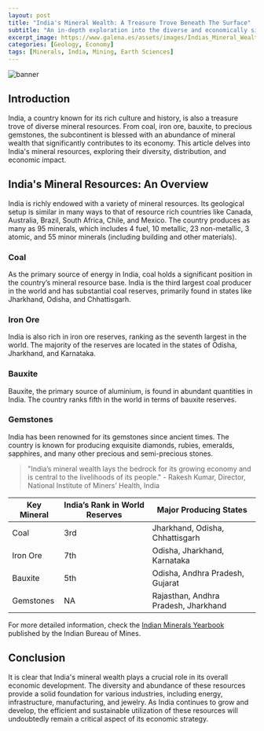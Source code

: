 ```yaml
---
layout: post
title: "India's Mineral Wealth: A Treasure Trove Beneath The Surface"
subtitle: "An in-depth exploration into the diverse and economically significant mineral resources found within India."
excerpt_image: https://www.galena.es/assets/images/Indias_Mineral_Wealth.png
categories: [Geology, Economy]
tags: [Minerals, India, Mining, Earth Sciences]
---
```


![banner](https://www.galena.es/assets/images/Indias_Mineral_Wealth.png "A detailed infographic showcasing India's diverse mineral resources, highlighting key minerals such as coal, iron ore, bauxite, and gemstones, along with their economic significance and distribution across the country.")

## Introduction

India, a country known for its rich culture and history, is also a treasure trove of diverse mineral resources. From coal, iron ore, bauxite, to precious gemstones, the subcontinent is blessed with an abundance of mineral wealth that significantly contributes to its economy. This article delves into India's mineral resources, exploring their diversity, distribution, and economic impact.

## India's Mineral Resources: An Overview

India is richly endowed with a variety of mineral resources. Its geological setup is similar in many ways to that of resource rich countries like Canada, Australia, Brazil, South Africa, Chile, and Mexico. The country produces as many as 95 minerals, which includes 4 fuel, 10 metallic, 23 non-metallic, 3 atomic, and 55 minor minerals (including building and other materials).

### Coal

As the primary source of energy in India, coal holds a significant position in the country’s mineral resource base. India is the third largest coal producer in the world and has substantial coal reserves, primarily found in states like Jharkhand, Odisha, and Chhattisgarh.

### Iron Ore

India is also rich in iron ore reserves, ranking as the seventh largest in the world. The majority of the reserves are located in the states of Odisha, Jharkhand, and Karnataka.

### Bauxite

Bauxite, the primary source of aluminium, is found in abundant quantities in India. The country ranks fifth in the world in terms of bauxite reserves.

### Gemstones

India has been renowned for its gemstones since ancient times. The country is known for producing exquisite diamonds, rubies, emeralds, sapphires, and many other precious and semi-precious stones.

> "India’s mineral wealth lays the bedrock for its growing economy and is central to the livelihoods of its people." - Rakesh Kumar, Director, National Institute of Miners’ Health, India

| Key Mineral | India’s Rank in World Reserves | Major Producing States |
| --- | --- | --- |
| Coal | 3rd | Jharkhand, Odisha, Chhattisgarh |
| Iron Ore | 7th | Odisha, Jharkhand, Karnataka |
| Bauxite | 5th | Odisha, Andhra Pradesh, Gujarat |
| Gemstones | NA | Rajasthan, Andhra Pradesh, Jharkhand |

For more detailed information, check the [Indian Minerals Yearbook](http://ibm.gov.in/writereaddata/files/01162020162122IMYB_2019_Vol_I.pdf) published by the Indian Bureau of Mines.

## Conclusion

It is clear that India's mineral wealth plays a crucial role in its overall economic development. The diversity and abundance of these resources provide a solid foundation for various industries, including energy, infrastructure, manufacturing, and jewelry. As India continues to grow and develop, the efficient and sustainable utilization of these resources will undoubtedly remain a critical aspect of its economic strategy.
